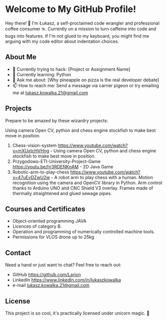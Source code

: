 # Welcome to My GitHub Profile!

Hey there! 🎉 I'm Łukasz, a self-proclaimed code wrangler and professional coffee consumer ☕. Currently on a mission to turn caffeine into code and bugs into features. If I'm not glued to my keyboard, you might find me arguing with my code editor about indentation choices.

## About Me

- 🔭 Currently trying to hack: [Project or Assignment Name]
- 🌱 Currently learning: Python
- 💬 Ask me about: [Why pineapple on pizza is the real developer debate]
- 📫 How to reach me: Send a message via carrier pigeon or try emailing me at lukasz.kowalka.21@gmail.com

## Projects

Prepare to be amazed by these wizardry projects:

Using camera Open CV, python and chess engine stockfish to make best move in position.
1. Chess-vision-system https://www.youtube.com/watch?v=mXUxtcHVHng - Using camera Open CV, python and chess engine stockfish to make best move in position.
2. Przygodowo-ETI-University-Project-Game https://youtu.be/hr3RDENKnAM - 2D Java Game 
3. Robotic-arm-to-play-chess https://www.youtube.com/watch?v=47uEyDZwU2w - A robot arm to play chess with a human. Motion recognition using the camera and OpenCV library in Python. Arm control thanks to Arduino UNO and CNC Shield V3 overlay. Frames made of thermally straightened and glued sewage pipes.

## Courses and Certificates

- Object-oriented programming JAVA
- Licences of category B.
- Operation and programming of
  numerically controlled machine tools.
- Permissions for VLOS drone up to 25kg

## Contact

Need a hand or just want to chat? Feel free to reach out:

- GitHub https://github.com/Larjon
- LinkedIn https://www.linkedIn.com/in/lukaszkowalka
- e-mail lukasz.kowalka.21@gmail.com

## License

This project is so cool, it's practically licensed under unicorn magic. 🦄
